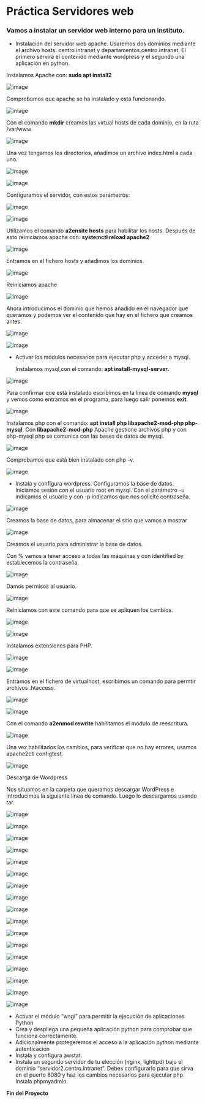 # Práctica Servidores web

### Vamos a instalar un servidor web interno para un instituto.
- Instalación del servidor web apache. Usaremos dos dominios mediante el archivo hosts: centro.intranet y departamentos.centro.intranet. El primero servirá el contenido mediante wordpress y el segundo una aplicación en python.

Instalamos Apache con: **sudo apt install2**

![image](https://github.com/AngelaMorales-8/SRI-ASIR2/assets/122454505/bd777988-be0c-4da5-b6ac-5feeaf49dd49)

Comprobamos que apache se ha instalado y está funcionando.

![image](https://github.com/AngelaMorales-8/SRI-ASIR2/assets/122454505/f0cfe498-0284-48ee-8f96-7fc73a9baae4)


Con el comando **mkdir** creamos las virtual hosts de cada dominio, en la ruta /var/www

![image](https://github.com/AngelaMorales-8/SRI-ASIR2/assets/122454505/6c75264a-3b59-4c21-be35-d43192a7f60f)

Una vez tengamos los directorios, añadimos un archivo index.html a cada uno.

![image](https://github.com/AngelaMorales-8/SRI-ASIR2/assets/122454505/3cc758bb-a05d-4a66-b177-1160a134b8b7)

![image](https://github.com/AngelaMorales-8/SRI-ASIR2/assets/122454505/04061bef-017f-4f38-8623-59b85bf4417b)

Configuramos el servidor, con estos parámetros:

![image](https://github.com/AngelaMorales-8/SRI-ASIR2/assets/122454505/c5bb87de-c1da-4160-b468-a36bc0066871)

![image](https://github.com/AngelaMorales-8/SRI-ASIR2/assets/122454505/0cd33834-05ea-4ab3-984f-b4dc91966543)

Utilizamos el comando **a2ensite hosts** para habilitar los hosts. Después de esto reiniciamos apache con: **systemctl reload apache2**

![image](https://github.com/AngelaMorales-8/SRI-ASIR2/assets/122454505/11646a16-aa57-4d2a-abc4-632259c8fd00)

Entramos en el fichero hosts y añadimos los dominios.

![image](https://github.com/AngelaMorales-8/SRI-ASIR2/assets/122454505/c9a57c6f-1888-4116-addc-e09af443e50d)

Reiniciamos apache

![image](https://github.com/AngelaMorales-8/SRI-ASIR2/assets/122454505/b9b2be88-8346-4a13-a248-25c1646d41ee)

Ahora introducimos el dominio que hemos añadido en el navegador que queramos y podemos ver el contenido que hay en el fichero que creamos antes.

![image](https://github.com/AngelaMorales-8/SRI-ASIR2/assets/122454505/51cc1022-c41f-4992-b673-d38134acc432)

![image](https://github.com/AngelaMorales-8/SRI-ASIR2/assets/122454505/6743e0ad-cde9-4bd3-a7f7-6b18f44f9a23)

- Activar los módulos necesarios para ejecutar php y acceder a mysql.
  
  Instalamos mysql,con el comando: **apt install-mysql-server.**

![image](https://github.com/AngelaMorales-8/SRI-ASIR2/assets/122454505/69bdf10c-68c8-4916-9a3b-8771f52e79c1)

Para confirmar que está instalado escribimos en la línea de comando **mysql** y vemos como entramos en el programa, para luego salir ponemos **exit**.

![image](https://github.com/AngelaMorales-8/SRI-ASIR2/assets/122454505/a854966a-ef6d-4172-a48b-658bb7086ff8)

Instalamos php con el comando: **apt install php libapache2-mod-php php-mysql**. Con **libapache2-mod-php** Apache gestione archivos php y con php-mysql php se comunica con las bases de datos de mysql.

![image](https://github.com/AngelaMorales-8/SRI-ASIR2/assets/122454505/11c19593-7ebc-4abe-946c-8dd145decb95)

Comprobamos que está bien instalado con php -v.

![image](https://github.com/AngelaMorales-8/SRI-ASIR2/assets/122454505/f0c68c76-399b-4dd1-8122-ec9d5219184f)

- Instala y configura wordpress.
  Configuramos la base de datos. Iniciamos sesión con el usuario root en mysql. Con el parámetro -u indicamos el usuario y con -p indicamos que nos solicite contraseña.
  
![image](https://github.com/AngelaMorales-8/SRI-ASIR2/assets/122454505/ff8d35b3-7eb6-4e3f-90d6-d5285bc8ba3e)

Creamos la base de datos, para almacenar el sitio que vamos a mostrar

![image](https://github.com/AngelaMorales-8/SRI-ASIR2/assets/122454505/f7545aaf-384d-49cb-8fb2-abec93a9c5cd)

Creamos el usuario,para administrar la base de datos.

Con % vamos a tener acceso a todas las máquinas y con identified by establecemos la contraseña.

![image](https://github.com/AngelaMorales-8/SRI-ASIR2/assets/122454505/41ac79f3-e5b0-4030-9e2a-527ef68f722c)

Damos permisos al usuario.

![image](https://github.com/AngelaMorales-8/SRI-ASIR2/assets/122454505/498d5185-758f-4f3f-99d6-3ae08848bc03)

Reiniciamos con este comando para que se apliquen los cambios.

![image](https://github.com/AngelaMorales-8/SRI-ASIR2/assets/122454505/9a8732df-821a-45a3-96a3-b2081780e3f3)

![image](https://github.com/AngelaMorales-8/SRI-ASIR2/assets/122454505/b657c66b-227e-4a19-bb51-5e7e4aa299a9)


Instalamos extensiones para PHP.

![image](https://github.com/AngelaMorales-8/SRI-ASIR2/assets/122454505/d7b1c53b-2216-4828-93b4-860bfe0eac49)


![image](https://github.com/AngelaMorales-8/SRI-ASIR2/assets/122454505/c96dc775-4ee4-46c1-ba6f-0b46e0b7bff0)

Entramos en el fichero de virtualhost, escribimos un comando para permtir archivos .htaccess.

![image](https://github.com/AngelaMorales-8/SRI-ASIR2/assets/122454505/c2bb2d9b-9d20-47f9-8cb6-68a1db75be34)


![image](https://github.com/AngelaMorales-8/SRI-ASIR2/assets/122454505/0fa8e524-dc1a-496d-91e8-6c9fc0210301)

Con el comando **a2enmod rewrite** habilitamos el módulo de reescritura.

![image](https://github.com/AngelaMorales-8/SRI-ASIR2/assets/122454505/829a5230-bc9b-44e1-ac8b-1a697304b9e5)

Una vez habilitados los cambios, para verificar que no hay errores, usamos apache2ctl configtest.

![image](https://github.com/AngelaMorales-8/SRI-ASIR2/assets/122454505/fadb26e4-84d6-4e08-904a-54f5bd8125a0)

Descarga de Wordpress

Nos situamos en la carpeta que queramos descargar WordPress e introducimos la siguiente línea de comando. Luego lo descargamos usando tar.

![image](https://github.com/AngelaMorales-8/SRI-ASIR2/assets/122454505/6b728bd8-e132-4d52-941d-be72b5f82748)

![image](https://github.com/AngelaMorales-8/SRI-ASIR2/assets/122454505/0edafb21-5749-43d5-84a3-b40a047f66ca)

![image](https://github.com/AngelaMorales-8/SRI-ASIR2/assets/122454505/127359af-f495-46d7-99f0-aad3b95727c9)


![image](https://github.com/AngelaMorales-8/SRI-ASIR2/assets/122454505/2e0279e0-f4ab-4009-bbfc-fbba12b3a030)

![image](https://github.com/AngelaMorales-8/SRI-ASIR2/assets/122454505/6eaa5a3e-5a92-4050-9c7c-fed4a4c5ae11)

![image](https://github.com/AngelaMorales-8/SRI-ASIR2/assets/122454505/12985af4-0b45-4cc9-8297-fdb825624bd8)

![image](https://github.com/AngelaMorales-8/SRI-ASIR2/assets/122454505/38df0f6c-d8a5-49d6-a9d7-3268bb152181)

![image](https://github.com/AngelaMorales-8/SRI-ASIR2/assets/122454505/cad96ffb-2453-4e4b-99b5-519ff9b90369)

![image](https://github.com/AngelaMorales-8/SRI-ASIR2/assets/122454505/ebddc97a-8470-42c1-9ec2-7529cce35036)

![image](https://github.com/AngelaMorales-8/SRI-ASIR2/assets/122454505/4a54f6b4-cbc8-41f2-84a7-fcbebc285c3c)

![image](https://github.com/AngelaMorales-8/SRI-ASIR2/assets/122454505/7df01eab-9f25-45cf-b4ec-74f414cd881f)

![image](https://github.com/AngelaMorales-8/SRI-ASIR2/assets/122454505/125a978e-f25d-4327-be78-581f7b1da401)

![image](https://github.com/AngelaMorales-8/SRI-ASIR2/assets/122454505/579bddf4-1893-4898-b4fa-6a94819c6a04)

![image](https://github.com/AngelaMorales-8/SRI-ASIR2/assets/122454505/68169f76-d542-4cbc-b8dc-81ba2e1868f3)

![image](https://github.com/AngelaMorales-8/SRI-ASIR2/assets/122454505/e768cdcc-6810-44be-8e84-cef79a80c1fb)

![image](https://github.com/AngelaMorales-8/SRI-ASIR2/assets/122454505/139e4200-8d04-4e2e-9364-cd26bc8713ee)

![image](https://github.com/AngelaMorales-8/SRI-ASIR2/assets/122454505/f0c0f8e2-adb3-4e23-ba32-77ca1ce10997)







- Activar el módulo “wsgi” para permitir la ejecución de aplicaciones Python
- Crea y despliega una pequeña aplicación python para comprobar que funciona correctamente.
- Adicionalmente protegeremos el acceso a la aplicación python mediante autenticación
- Instala y configura awstat.
- Instala un segundo servidor de tu elección (nginx, lighttpd) bajo el dominio “servidor2.centro.intranet”. Debes configurarlo para que sirva en el puerto 8080 y haz los cambios necesarios para ejecutar php. Instala phpmyadmin.

**Fin del Proyecto**

